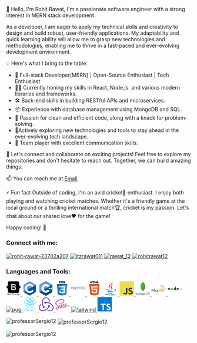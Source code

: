 👋 Hello, I'm Rohit Rawat, I'm a passionate software engineer with a strong interest in MERN stack development.

As a developer, I am eager to apply my technical skills and creativity to design and build robust, user-friendly applications. My adaptability and quick learning ability will allow me to grasp new technologies and methodologies, enabling me to thrive in a fast-paced and ever-evolving development environment.

💡 Here's what I bring to the table:
- 🚀 Full-stack Developer(MERN) | Open-Source Enthusiast | Tech Enthusiast
- 👨‍💻 Currently honing my skills in React, Node.js. and various modern libraries and frameworks.
- 🛠️ Back-end skills in building RESTful APIs and microservices.
- 📦 Experience with database management using MongoDB and SQL.
- 🌟 Passion for clean and efficient code, along with a knack for problem-solving.
- 🌱Actively exploring new technologies and tools to stay ahead in the ever-evolving tech landscape.
- 🤝 Team player with excellent communication skills.

🔗 Let's connect and collaborate on exciting projects! Feel free to explore my repositories and don't hesitate to reach out. Together, we can build amazing things.

📫 You can reach me at <a href="rohitrawat12092002@gmail.com">Email</a>.

⚡ Fun fact 
Outside of coding, I'm an avid cricket🏏 enthusiast. I enjoy both playing and watching cricket matches. Whether it's a friendly game at the local ground or a thrilling international match🏆, cricket is my passion. Let's chat about our shared love❤️ for the game!

Happy coding! 🚀

<h3 align="left">Connect with me:</h3>
<p align="left">
<a href="https://linkedin.com/in/rohit-rawat-23702a207" target="blank"><img align="center" src="https://raw.githubusercontent.com/rahuldkjain/github-profile-readme-generator/master/src/images/icons/Social/linked-in-alt.svg" alt="rohit-rawat-23702a207" height="30" width="40" /></a>
<a href="https://instagram.com/itzrawat011" target="blank"><img align="center" src="https://raw.githubusercontent.com/rahuldkjain/github-profile-readme-generator/master/src/images/icons/Social/instagram.svg" alt="itzrawat011" height="30" width="40" /></a>
<a href="https://www.leetcode.com/rawat_12" target="blank"><img align="center" src="https://raw.githubusercontent.com/rahuldkjain/github-profile-readme-generator/master/src/images/icons/Social/leet-code.svg" alt="rawat_12" height="30" width="40" /></a>
<a href="https://auth.geeksforgeeks.org/user/rohitrawat12" target="blank"><img align="center" src="https://raw.githubusercontent.com/rahuldkjain/github-profile-readme-generator/master/src/images/icons/Social/geeks-for-geeks.svg" alt="rohitrawat12" height="30" width="40" /></a>
</p>
</p>

<h3 align="left">Languages and Tools:</h3>
<p align="left"> <a href="https://getbootstrap.com" target="_blank" rel="noreferrer"> <img src="https://raw.githubusercontent.com/devicons/devicon/master/icons/bootstrap/bootstrap-plain-wordmark.svg" alt="bootstrap" width="40" height="40"/> </a> <a href="https://www.cprogramming.com/" target="_blank" rel="noreferrer"> <img src="https://raw.githubusercontent.com/devicons/devicon/master/icons/c/c-original.svg" alt="c" width="40" height="40"/> </a> <a href="https://www.w3schools.com/cpp/" target="_blank" rel="noreferrer"> <img src="https://raw.githubusercontent.com/devicons/devicon/master/icons/cplusplus/cplusplus-original.svg" alt="cplusplus" width="40" height="40"/> </a> <a href="https://www.w3schools.com/css/" target="_blank" rel="noreferrer"> <img src="https://raw.githubusercontent.com/devicons/devicon/master/icons/css3/css3-original-wordmark.svg" alt="css3" width="40" height="40"/> </a> <a href="https://expressjs.com" target="_blank" rel="noreferrer"> <img src="https://raw.githubusercontent.com/devicons/devicon/master/icons/express/express-original-wordmark.svg" alt="express" width="40" height="40"/> </a> <a href="https://www.w3.org/html/" target="_blank" rel="noreferrer"> <img src="https://raw.githubusercontent.com/devicons/devicon/master/icons/html5/html5-original-wordmark.svg" alt="html5" width="40" height="40"/> </a> <a href="https://www.java.com" target="_blank" rel="noreferrer"> <img src="https://raw.githubusercontent.com/devicons/devicon/master/icons/java/java-original.svg" alt="java" width="40" height="40"/> </a> <a href="https://developer.mozilla.org/en-US/docs/Web/JavaScript" target="_blank" rel="noreferrer"> <img src="https://raw.githubusercontent.com/devicons/devicon/master/icons/javascript/javascript-original.svg" alt="javascript" width="40" height="40"/> </a> <a href="https://www.mongodb.com/" target="_blank" rel="noreferrer"> <img src="https://raw.githubusercontent.com/devicons/devicon/master/icons/mongodb/mongodb-original-wordmark.svg" alt="mongodb" width="40" height="40"/> </a> <a href="https://www.mysql.com/" target="_blank" rel="noreferrer"> <img src="https://raw.githubusercontent.com/devicons/devicon/master/icons/mysql/mysql-original-wordmark.svg" alt="mysql" width="40" height="40"/> </a> <a href="https://nodejs.org" target="_blank" rel="noreferrer"> <img src="https://raw.githubusercontent.com/devicons/devicon/master/icons/nodejs/nodejs-original-wordmark.svg" alt="nodejs" width="40" height="40"/> </a> <a href="https://pugjs.org" target="_blank" rel="noreferrer"> <img src="https://cdn.worldvectorlogo.com/logos/pug.svg" alt="pug" width="40" height="40"/> </a> <a href="https://reactjs.org/" target="_blank" rel="noreferrer"> <img src="https://raw.githubusercontent.com/devicons/devicon/master/icons/react/react-original-wordmark.svg" alt="react" width="40" height="40"/> </a> <a href="https://redux.js.org" target="_blank" rel="noreferrer"> <img src="https://raw.githubusercontent.com/devicons/devicon/master/icons/redux/redux-original.svg" alt="redux" width="40" height="40"/> </a> <a href="https://sass-lang.com" target="_blank" rel="noreferrer"> <img src="https://raw.githubusercontent.com/devicons/devicon/master/icons/sass/sass-original.svg" alt="sass" width="40" height="40"/> </a> <a href="https://tailwindcss.com/" target="_blank" rel="noreferrer"> <img src="https://www.vectorlogo.zone/logos/tailwindcss/tailwindcss-icon.svg" alt="tailwind" width="40" height="40"/> </a> <a href="https://www.typescriptlang.org/" target="_blank" rel="noreferrer"> <img src="https://raw.githubusercontent.com/devicons/devicon/master/icons/typescript/typescript-original.svg" alt="typescript" width="40" height="40"/> </a> </p>

<p><img align="left" src="https://github-readme-stats.vercel.app/api/top-langs?username=professorSergio12&show_icons=true&locale=en&layout=compact" alt="professorSergio12" /></p>

<p>&nbsp;<img align="center" src="https://github-readme-stats.vercel.app/api?username=professorSergio12&show_icons=true&locale=en" alt="professorSergio12" /></p>

<p><img align="center" src="https://github-readme-streak-stats.herokuapp.com/?user=professorSergio12&" alt="professorSergio12" /></p>
